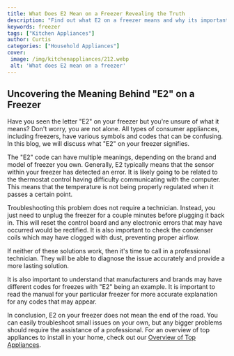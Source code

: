 ```yaml
---
title: What Does E2 Mean on a Freezer Revealing the Truth
description: "Find out what E2 on a freezer means and why its important Uncover the truth about how this important term is used on modern refrigerators and freezers"
keywords: freezer
tags: ["Kitchen Appliances"]
author: Curtis
categories: ["Household Appliances"]
cover: 
 image: /img/kitchenappliances/212.webp
 alt: 'What does E2 mean on a freezer'
---
```

## Uncovering the Meaning Behind "E2" on a Freezer
Have you seen the letter "E2" on your freezer but you're unsure of what it means? Don't worry, you are not alone. All types of consumer appliances, including freezers, have various symbols and codes that can be confusing. In this blog, we will discuss what "E2" on your freezer signifies. 

The "E2" code can have multiple meanings, depending on the brand and model of freezer you own. Generally, E2 typically means that the sensor within your freezer has detected an error. It is likely going to be related to the thermostat control having difficulty communicating with the computer. This means that the temperature is not being properly regulated when it passes a certain point. 

Troubleshooting this problem does not require a technician. Instead, you just need to unplug the freezer for a couple minutes before plugging it back in. This will reset the control board and any electronic errors that may have occurred would be rectified. It is also important to check the condenser coils which may have clogged with dust, preventing proper airflow. 

If neither of these solutions work, then it's time to call in a professional technician. They will be able to diagnose the issue accurately and provide a more lasting solution. 

It is also important to understand that manufacturers and brands may have different codes for freezes with "E2" being an example. It is important to read the manual for your particular freezer for more accurate explanation for any codes that may appear. 

In conclusion, E2 on your freezer does not mean the end of the road. You can easily troubleshoot small issues on your own, but any bigger problems should require the assistance of a professional. For an overview of top appliances to install in your home, check out our [Overview of Top Appliances](./pages/appliance-overview).
